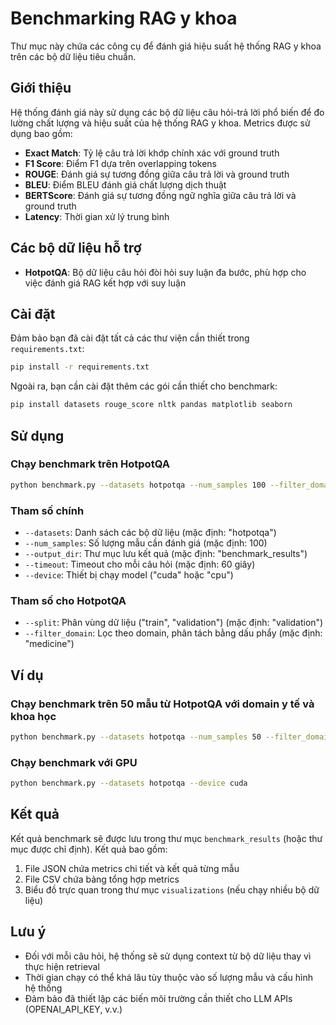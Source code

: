 # Benchmarking RAG y khoa

Thư mục này chứa các công cụ để đánh giá hiệu suất hệ thống RAG y khoa trên các bộ dữ liệu tiêu chuẩn.

## Giới thiệu

Hệ thống đánh giá này sử dụng các bộ dữ liệu câu hỏi-trả lời phổ biến để đo lường chất lượng và hiệu suất của hệ thống RAG y khoa. Metrics được sử dụng bao gồm:

- **Exact Match**: Tỷ lệ câu trả lời khớp chính xác với ground truth
- **F1 Score**: Điểm F1 dựa trên overlapping tokens
- **ROUGE**: Đánh giá sự tương đồng giữa câu trả lời và ground truth
- **BLEU**: Điểm BLEU đánh giá chất lượng dịch thuật
- **BERTScore**: Đánh giá sự tương đồng ngữ nghĩa giữa câu trả lời và ground truth
- **Latency**: Thời gian xử lý trung bình

## Các bộ dữ liệu hỗ trợ

- **HotpotQA**: Bộ dữ liệu câu hỏi đòi hỏi suy luận đa bước, phù hợp cho việc đánh giá RAG kết hợp với suy luận

## Cài đặt

Đảm bảo bạn đã cài đặt tất cả các thư viện cần thiết trong `requirements.txt`:

```bash
pip install -r requirements.txt
```

Ngoài ra, bạn cần cài đặt thêm các gói cần thiết cho benchmark:

```bash
pip install datasets rouge_score nltk pandas matplotlib seaborn
```

## Sử dụng

### Chạy benchmark trên HotpotQA

```bash
python benchmark.py --datasets hotpotqa --num_samples 100 --filter_domain medicine
```

### Tham số chính

- `--datasets`: Danh sách các bộ dữ liệu (mặc định: "hotpotqa")
- `--num_samples`: Số lượng mẫu cần đánh giá (mặc định: 100)
- `--output_dir`: Thư mục lưu kết quả (mặc định: "benchmark_results")
- `--timeout`: Timeout cho mỗi câu hỏi (mặc định: 60 giây)
- `--device`: Thiết bị chạy model ("cuda" hoặc "cpu")

### Tham số cho HotpotQA

- `--split`: Phân vùng dữ liệu ("train", "validation") (mặc định: "validation")
- `--filter_domain`: Lọc theo domain, phân tách bằng dấu phẩy (mặc định: "medicine")

## Ví dụ

### Chạy benchmark trên 50 mẫu từ HotpotQA với domain y tế và khoa học

```bash
python benchmark.py --datasets hotpotqa --num_samples 50 --filter_domain medicine,science
```

### Chạy benchmark với GPU

```bash
python benchmark.py --datasets hotpotqa --device cuda
```

## Kết quả

Kết quả benchmark sẽ được lưu trong thư mục `benchmark_results` (hoặc thư mục được chỉ định). Kết quả bao gồm:

1. File JSON chứa metrics chi tiết và kết quả từng mẫu
2. File CSV chứa bảng tổng hợp metrics 
3. Biểu đồ trực quan trong thư mục `visualizations` (nếu chạy nhiều bộ dữ liệu)

## Lưu ý

- Đối với mỗi câu hỏi, hệ thống sẽ sử dụng context từ bộ dữ liệu thay vì thực hiện retrieval
- Thời gian chạy có thể khá lâu tùy thuộc vào số lượng mẫu và cấu hình hệ thống
- Đảm bảo đã thiết lập các biến môi trường cần thiết cho LLM APIs (OPENAI_API_KEY, v.v.) 